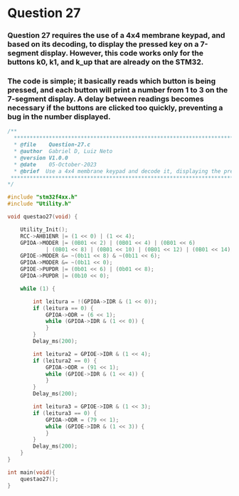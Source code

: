# Question 27

### Question 27 requires the use of a 4x4 membrane keypad, and based on its decoding, to display the pressed key on a 7-segment display. However, this code works only for the buttons k0, k1, and k_up that are already on the STM32.

### The code is simple; it basically reads which button is being pressed, and each button will print a number from 1 to 3 on the 7-segment display. A delay between readings becomes necessary if the buttons are clicked too quickly, preventing a bug in the number displayed.

````C 
/**
  ***********************************************************************************************************************
  * @file    Question-27.c 
  * @author  Gabriel D, Luiz Neto 
  * @version V1.0.0
  * @date    05-October-2023
  * @brief  Use a 4x4 membrane keypad and decode it, displaying the pressed key on a 7-segment display.
 ***********************************************************************************************************************
*/

#include "stm32f4xx.h"
#include "Utility.h"

void questao27(void) {

	Utility_Init();
	RCC->AHB1ENR |= (1 << 0) | (1 << 4);
	GPIOA->MODER |= (0B01 << 2) | (0B01 << 4) | (0B01 << 6)
			| (0B01 << 8) | (0B01 << 10) | (0B01 << 12) | (0B01 << 14);
	GPIOE->MODER &= ~(0b11 << 8) & ~(0b11 << 6);
	GPIOA->MODER &= ~(0b11 << 0);
	GPIOE->PUPDR |= (0b01 << 6) | (0b01 << 8);
	GPIOA->PUPDR |= (0b10 << 0);

	while (1) {

		int leitura = !(GPIOA->IDR & (1 << 0));
		if (leitura == 0) {
			GPIOA->ODR = (6 << 1);
			while (GPIOA->IDR & (1 << 0)) {
			}
		}
		Delay_ms(200);

		int leitura2 = GPIOE->IDR & (1 << 4);
		if (leitura2 == 0) {
			GPIOA->ODR = (91 << 1);
			while (GPIOE->IDR & (1 << 4)) {
			}
		}
		Delay_ms(200);

		int leitura3 = GPIOE->IDR & (1 << 3);
		if (leitura3 == 0) {
			GPIOA->ODR = (79 << 1);
			while (GPIOE->IDR & (1 << 3)) {
			}
		}
		Delay_ms(200);
	}
}

int main(void){
    questao27();
}
````
